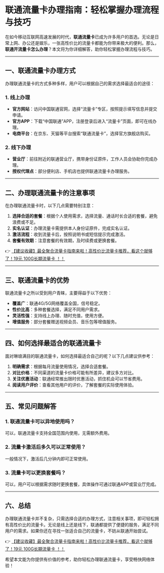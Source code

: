 # 联通流量卡办理指南：轻松掌握办理流程与技巧

在如今移动互联网高速发展的时代，**联通流量卡**已成为许多用户的首选。无论是日常上网、办公还是娱乐，一张高性价比的流量卡都能为你带来极大的便利。那么，**联通开流量卡怎么办理**？本文将为你详细解答，助你轻松掌握办理流程与技巧。

---

## 一、联通流量卡办理方式

办理联通流量卡的方式多种多样，用户可以根据自己的需求选择最适合的途径：

### 1. 线上办理
- **官方网站**：访问中国联通官网，选择“流量卡”专区，按照提示填写信息并提交申请。
- **官方APP**：下载“中国联通”APP，注册登录后进入“流量卡”页面，即可在线办理。
- **电商平台**：在京东、天猫等平台搜索“联通流量卡”，选择官方旗舰店购买。

### 2. 线下办理
- **营业厅**：前往附近的联通营业厅，携带身份证原件，工作人员会协助你完成办理。
- **授权代理点**：部分便利店、手机店也提供联通流量卡办理服务。

---

## 二、办理联通流量卡的注意事项

在办理联通流量卡时，以下几点需要特别注意：

1. **选择合适的套餐**：根据个人使用需求，选择流量、通话时长合适的套餐，避免浪费或不足。
2. **实名认证**：办理流量卡需提供本人身份证原件，完成实名认证。
3. **激活流程**：收到流量卡后，按照说明书或短信提示完成激活。
4. **套餐有效期**：注意套餐的有效期，及时续费或更换套餐。

👉 [【建议收藏】最全聚合流量卡指南来啦！高性价比流量卡推荐，看这个就够了！19元 100G长期流量卡 ！！](https://bit.ly/Liuliangka)

---

## 三、联通流量卡的优势

联通流量卡之所以受到用户青睐，主要得益于以下优势：

- **覆盖广**：联通4G/5G网络覆盖全国，信号稳定。
- **性价比高**：多种套餐选择，满足不同用户需求。
- **灵活性强**：支持线上办理、随时充值，使用方便。
- **增值服务**：部分套餐赠送视频会员、音乐包等增值服务。

---

## 四、如何选择最适合的联通流量卡

面对琳琅满目的联通流量卡，如何选择最适合自己的呢？以下几点建议供参考：

1. **明确需求**：根据每月流量使用情况，选择合适套餐。
2. **对比价格**：不同渠道的流量卡价格可能有所差异，建议多方对比。
3. **关注优惠活动**：联通经常推出限时优惠活动，抓住机会可以节省费用。
4. **阅读用户评价**：查看其他用户的评价，了解套餐的实际使用体验。

---

## 五、常见问题解答

### 1. 联通流量卡可以异地使用吗？
可以，联通流量卡支持全国范围内使用，无需额外费用。

### 2. 流量卡激活后多久可以正常使用？
一般情况下，激活后几分钟内即可正常使用。

### 3. 流量卡可以更换套餐吗？
可以，用户可以根据需求随时更换套餐，具体操作可通过联通APP或营业厅完成。

---

## 六、总结

办理联通流量卡并不复杂，只需选择合适的办理方式，注意相关事项，即可轻松拥有高性价比的流量卡。无论是线上还是线下，联通都提供了便捷的服务，满足不同用户的需求。如果你还在寻找一张适合自己的流量卡，不妨从联通开始尝试。

👉 [【建议收藏】最全聚合流量卡指南来啦！高性价比流量卡推荐，看这个就够了！19元 100G长期流量卡 ！！](https://bit.ly/Liuliangka)

希望本文能为你提供有价值的参考，助你轻松办理联通流量卡，享受畅快网络体验！
